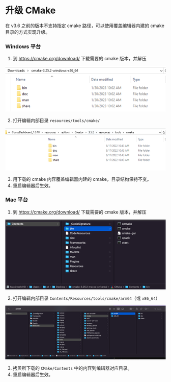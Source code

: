 # 升级 CMake

在 v3.6 之前的版本不支持指定 cmake 路径，可以使用覆盖编辑器内建的 cmake 目录的方式实现升级。

### Windows 平台

1. 到 https://cmake.org/download/  下载需要的 cmake 版本，并解压

![unzip cmake for windows](./unzip-cmake-win.png)

2. 打开编辑内部目录 `resources/tools/cmake/`

![editor cmake path](./editor-cmake-path.png)

3. 用下载的 cmake 内容覆盖编辑器内建的 cmake，目录结构保持不变。
4. 重启编辑器后生效。

### Mac 平台

1. 到 https://cmake.org/download/  下载需要的 cmake 版本，并解压
   
![unzip cmake for mac](./unzip-cmake-mac.png)

2. 打开编辑内部目录 `Contents/Resources/tools/cmake/arm64`（或 `x86_64`）

![editor cmake path](./editor-cmake-path-mac.png)

3. 拷贝所下载的 `CMake/Contents` 中的内容到编辑器对应目录。
4. 重启编辑器后生效。
